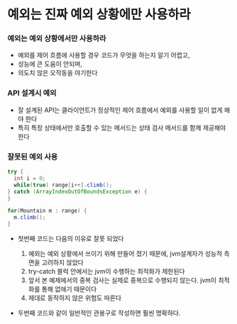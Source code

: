 # 예외는 진짜 예외 상황에만 사용하라

### 예외는 예외 상황에서만 사용하라
  - 예외를 제어 흐름에 사용할 경우 코드가 무엇을 하는지 알기 어렵고,
  - 성능에 큰 도움이 안되며,
  - 의도치 않은 오작동을 야기한다

### API 설계시 예외
  - 잘 설계된 API는 클라이언트가 정상적인 제어 흐름에서 예외를 사용할 일이 없게 해야 한다
  - 특히 특정 상태에서만 호출할 수 있는 메서드는 상태 검사 메서드를 함께 제공해야 한다

### 잘못된 예외 사용
  ```java
  try {
    int i = 0;
    while(true) range[i++].climb();
  } catch (ArrayIndexOutOfBoundsException e) {
  }
  ```
  ```java
  for(Mountain m : range) {
    m.climb();
  }
  ```
  - 첫번째 코드는 다음의 이유로 잘못 되었다
    1. 예외는 예외 상황에서 쓰이기 위해 만들어 졌기 때문에, jvm설계자가 성능적 측면을 고려하지 않았다
    2. try-catch 블럭 안에서는 jvm이 수행하는 최적화가 제한된다
    3. 앞서 본 예제에서의 중복 검사는 실제로 중복으로 수행되지 않는다. jvm이 최적화를 통해 없애기 때문이다
    4. 제대로 동작하지 않은 위험도 따른다
   
  - 두번째 코드와 같이 일반적인 관용구로 작성하면 훨씬 명확하다.

